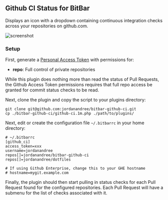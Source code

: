 ## Github CI Status for BitBar

Displays an icon with a dropdown containing continuous integration checks across your repositories on github.com.

![screenshot](https://raw.githubusercontent.com/jordanandree/bitbar-github-ci/7db14a2c6eee1b8ecc67273ba2809c327b53d369/screenshot.jpg )

### Setup

First, generate a [Personal Access Token](https://github.com/settings/tokens) with permissions for:

- **repo**:  Full control of private repositories

While this plugin does nothing more than read the status of Pull Requests, the Github Access Token permissions requires that full repo access be granted for commit status checks to be read.

Next, clone the plugin and copy the script to your plugins directory:

```
git clone git@github.com:jordanandree/bitbar-github-ci.git
cp ./bitbar-github-ci/github-ci.1m.php ./path/to/plugins/
```

Next, edit or create the configuration file `~/.bitbarrc` in your home directory:

```
# ~/.bitbarrc
[github_ci]
access_token=xxx
username=jordanandree
repos[]=jordanandree/bitbar-github-ci
repos[]=jordanandree/dotfiles

# If using Github Enterprise, change this to your GHE hostname
# hostname=mygit.example.com
```

Finally, the plugin should then start pulling in status checks for each Pull Request found for the configured repositories.
Each Pull Request will have a submenu for the list of checks associated with it.
